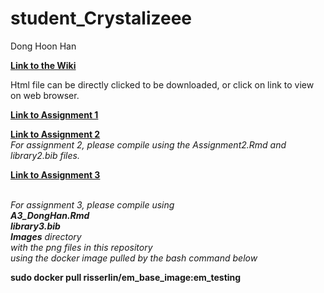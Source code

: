 # student_Crystalizeee
Dong Hoon Han

[**Link to the Wiki**](https://github.com/bcb420-2020/student_Crystalizeee-/wiki)<br>

Html file can be directly clicked to be downloaded, or click on link to view on web browser.

[**Link to Assignment 1**](https://htmlpreview.github.io/?https://github.com/bcb420-2020/student_Crystalizeee-/blob/master/Assignment_1_Data_Pre_Processing.html)<br>


[**Link to Assignment 2**](https://htmlpreview.github.io/?https://github.com/bcb420-2020/student_Crystalizeee-/blob/master/Assignment_2_TORA.html)<br>
*For assignment 2, please compile using the Assignment2.Rmd and library2.bib files.*



[**Link to Assignment 3**](https://htmlpreview.github.io/?https://github.com/bcb420-2020/student_Crystalizeee-/blob/master/Assignment_2_TORA.html)<br><br>

*For assignment 3, please compile using <br>
**A3_DongHan.Rmd** <br>
**library3.bib** <br>
**Images** directory <br>
with the png files in this repository <br>
using the docker image pulled by the bash command below*

**sudo docker pull risserlin/em_base_image:em_testing**
